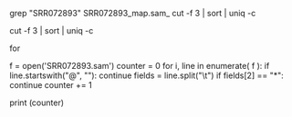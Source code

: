



grep "SRR072893" SRR072893_map.sam_ cut -f 3 | sort | uniq -c

cut -f 3 | sort | uniq -c


for 


f = open('SRR072893.sam')
counter = 0
for i, line in enumerate( f ):
    if line.startswith("@", ""):
        continue
    fields = line.split("\t")
    if fields[2] == "*":
        continue
    counter += 1
    
print (counter)
